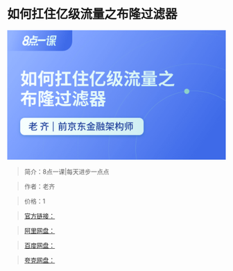 # 如何扛住亿级流量之布隆过滤器

![img](../../assets/CioPOWDlbx-AOLA1AACgCyhrWyE788.png)

> 简介：8点一课|每天进步一点点

> 作者：老齐

> 价格：1

> [官方链接：]()

> [阿里网盘：]()

> [百度网盘：]()

> [夸克网盘：]()

